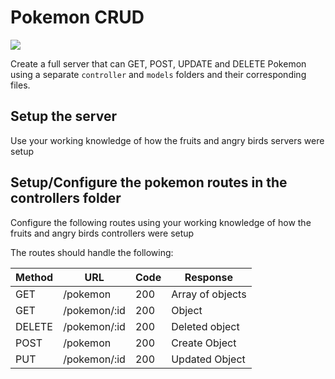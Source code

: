 # Pokemon CRUD

![](https://i.imgur.com/rRKtN1B.jpg)

Create a full server that can GET, POST, UPDATE and DELETE Pokemon using a separate `controller`  and `models` folders and their corresponding files. 

## Setup the server

Use your working knowledge of how the fruits and angry birds servers were setup

## Setup/Configure the pokemon routes in the controllers folder

Configure the following routes using your working knowledge of how the fruits and angry birds controllers were setup

The routes should handle the following:

| Method | URL       | Code | Response         |
| ------ | --------- | ---- | ---------------- |
| GET    | /pokemon     | 200  | Array of objects |
| GET    | /pokemon/:id | 200  | Object           |
| DELETE | /pokemon/:id | 200  | Deleted object   |
| POST   | /pokemon     | 200  | Create Object    |
| PUT    | /pokemon/:id | 200  | Updated Object   |

